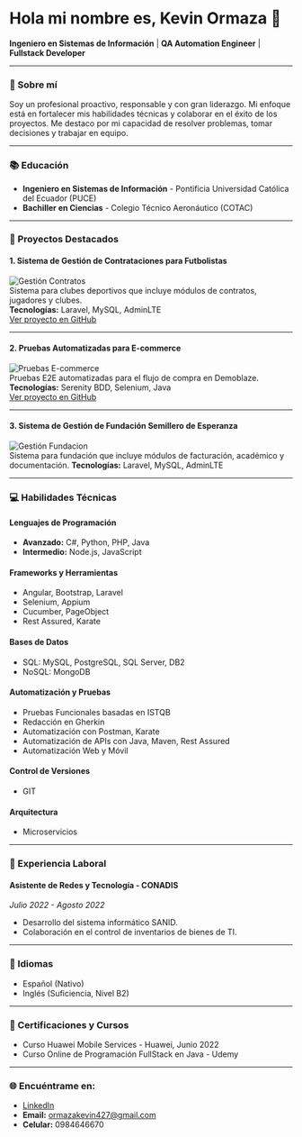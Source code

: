 # Hola mi nombre es, Kevin Ormaza 🚀

**Ingeniero en Sistemas de Información** | **QA Automation Engineer** | **Fullstack Developer**

---

### 🎯 Sobre mí
Soy un profesional proactivo, responsable y con gran liderazgo. Mi enfoque está en fortalecer mis habilidades técnicas y colaborar en el éxito de los proyectos. Me destaco por mi capacidad de resolver problemas, tomar decisiones y trabajar en equipo.

---

### 📚 Educación
- **Ingeniero en Sistemas de Información** - Pontificia Universidad Católica del Ecuador (PUCE)
- **Bachiller en Ciencias** - Colegio Técnico Aeronáutico (COTAC)

---

### 🚀 Proyectos Destacados

#### 1. **Sistema de Gestión de Contrataciones para Futbolistas**
![Gestión Contratos](https://imgur.com/a/vuTw9kO)  
Sistema para clubes deportivos que incluye módulos de contratos, jugadores y clubes.  
**Tecnologías:** Laravel, MySQL, AdminLTE  
[Ver proyecto en GitHub](https://github.com/keviin427/gestion-contratos)

---

#### 2. **Pruebas Automatizadas para E-commerce**
![Pruebas E-commerce](https://via.placeholder.com/800x400)  
Pruebas E2E automatizadas para el flujo de compra en Demoblaze.  
**Tecnologías:** Serenity BDD, Selenium, Java  
[Ver proyecto en GitHub](https://github.com/keviin427/DemoBlazeFlujo)


---

#### 3. **Sistema de Gestión de Fundación Semillero de Esperanza**
![Gestión Fundacion](https://via.placeholder.com/400x200)  
Sistema para fundación que incluye módulos de facturación, académico y documentación.
**Tecnologías:** Laravel, MySQL, AdminLTE  

---
### 💻 Habilidades Técnicas

#### Lenguajes de Programación
- **Avanzado:** C#, Python, PHP, Java
- **Intermedio:** Node.js, JavaScript

#### Frameworks y Herramientas
- Angular, Bootstrap, Laravel
- Selenium, Appium
- Cucumber, PageObject
- Rest Assured, Karate

#### Bases de Datos
- SQL: MySQL, PostgreSQL, SQL Server, DB2
- NoSQL: MongoDB

#### Automatización y Pruebas
- Pruebas Funcionales basadas en ISTQB
- Redacción en Gherkin
- Automatización con Postman, Karate
- Automatización de APIs con Java, Maven, Rest Assured
- Automatización Web y Móvil

#### Control de Versiones
- GIT

#### Arquitectura
- Microservicios

---

### 💼 Experiencia Laboral
#### **Asistente de Redes y Tecnología - CONADIS**
*Julio 2022 - Agosto 2022*
- Desarrollo del sistema informático SANID.
- Colaboración en el control de inventarios de bienes de TI.

---

### 🌟 Idiomas
- Español (Nativo)
- Inglés (Suficiencia, Nivel B2)

---

### 📜 Certificaciones y Cursos
- Curso Huawei Mobile Services - Huawei, Junio 2022
- Curso Online de Programación FullStack en Java - Udemy

---

### 🌐 Encuéntrame en:
- [LinkedIn](https://www.linkedin.com/in/kevin-ormaza-641557191/)
- **Email:** ormazakevin427@gmail.com
- **Celular:** 0984646670

